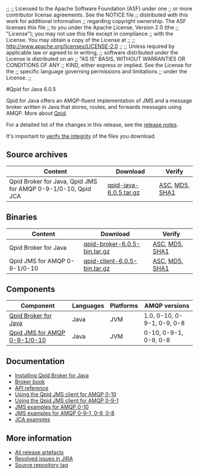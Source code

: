 ;;
;; Licensed to the Apache Software Foundation (ASF) under one
;; or more contributor license agreements.  See the NOTICE file
;; distributed with this work for additional information
;; regarding copyright ownership.  The ASF licenses this file
;; to you under the Apache License, Version 2.0 (the
;; "License"); you may not use this file except in compliance
;; with the License.  You may obtain a copy of the License at
;; 
;;   http://www.apache.org/licenses/LICENSE-2.0
;; 
;; Unless required by applicable law or agreed to in writing,
;; software distributed under the License is distributed on an
;; "AS IS" BASIS, WITHOUT WARRANTIES OR CONDITIONS OF ANY
;; KIND, either express or implied.  See the License for the
;; specific language governing permissions and limitations
;; under the License.
;;

#Qpid for Java 6.0.5

Qpid for Java offers an AMQP-fluent implementation of JMS and a message
broker written in Java that stores, routes, and forwards messages
using AMQP.  More about [Qpid]({{site_url}}/index.html).

For a detailed list of the changes in this release, see the [release
notes](release-notes.html).

It's important to [verify the
integrity]({{site_url}}/download.html#verify-what-you-download) of the
files you download.

## Source archives

| Content | Download | Verify |
|---------|----------|--------|
| Qpid Broker for Java, Qpid JMS for AMQP 0-9-1/0-10, Qpid JCA | [qpid-java-6.0.5.tar.gz](http://archive.apache.org/dist/qpid/java/6.0.5/qpid-java-6.0.5.tar.gz) | [ASC](http://archive.apache.org/dist/qpid/java/6.0.5/qpid-java-6.0.5.tar.gz.asc), [MD5](http://archive.apache.org/dist/qpid/java/6.0.5/qpid-java-6.0.5.tar.gz.md5), [SHA1](http://archive.apache.org/dist/qpid/java/6.0.5/qpid-java-6.0.5.tar.gz.sha1) |

## Binaries

| Content | Download | Verify |
|---------|----------|--------|
| Qpid Broker for Java | [qpid-broker-6.0.5-bin.tar.gz](http://archive.apache.org/dist/qpid/java/6.0.5/binaries/qpid-broker-6.0.5-bin.tar.gz) | [ASC](http://archive.apache.org/dist/qpid/java/6.0.5/binaries/qpid-broker-6.0.5-bin.tar.gz.asc), [MD5](http://archive.apache.org/dist/qpid/java/6.0.5/binaries/qpid-broker-6.0.5-bin.tar.gz.md5), [SHA1](http://archive.apache.org/dist/qpid/java/6.0.5/binaries/qpid-broker-6.0.5-bin.tar.gz.sha1) |
| Qpid JMS for AMQP 0-9-1/0-10 | [qpid-client-6.0.5-bin.tar.gz](http://archive.apache.org/dist/qpid/java/6.0.5/binaries/qpid-client-6.0.5-bin.tar.gz) | [ASC](http://archive.apache.org/dist/qpid/java/6.0.5/binaries/qpid-client-6.0.5-bin.tar.gz.asc), [MD5](http://archive.apache.org/dist/qpid/java/6.0.5/binaries/qpid-client-6.0.5-bin.tar.gz.md5), [SHA1](http://archive.apache.org/dist/qpid/java/6.0.5/binaries/qpid-client-6.0.5-bin.tar.gz.sha1) |

## Components

| Component | Languages | Platforms | AMQP versions |
|-----------|-----------|-----------|---------------|
| [Qpid Broker for Java]({{site_url}}/components/java-broker/index.html) | Java | JVM | 1.0, 0-10, 0-9-1, 0-9, 0-8 |
| [Qpid JMS for AMQP 0-9-1/0-10]({{site_url}}/components/jms/amqp-0-x.html) | Java | JVM | 0-10, 0-9-1, 0-9, 0-8 |

## Documentation


<div class="two-column" markdown="1">

 - [Installing Qpid Broker for Java](java-broker/book/Java-Broker-Installation.html)
 - [Broker book](java-broker/book/index.html)
 - [API reference](http://docs.oracle.com/javaee/1.4/api/javax/jms/package-summary.html)
 - [Using the Qpid JMS client for AMQP 0-10](jms-client-0-10/book/index.html)
 - [Using the Qpid JMS client for AMQP 0-9-1](jms-client-0-8/book/index.html)
 - [JMS examples for AMQP 0-10](qpid-jms/examples/index.html)
 - [JMS examples for AMQP 0-9-1, 0-9, 0-8](jms-client-0-8/book/JMS-Client-0-8-Examples.html)
 - [JCA examples](http://svn.apache.org/repos/asf/qpid/java/trunk/jca/example/)

</div>


## More information

 - [All release artefacts](http://archive.apache.org/dist/qpid/java/6.0.5)
 - [Resolved issues in JIRA](https://issues.apache.org/jira/issues/?jql=project+%3D+QPID+AND+fixVersion+%3D+%27qpid-java-6.0.5%27+AND+resolution+%3D+%27fixed%27+ORDER+BY+priority+DESC)
 - [Source repository tag](http://svn.apache.org/repos/asf/qpid/java/tags/6.0.5)

<script type="text/javascript">
  _deferredFunctions.push(function() {
      if ("6.0.5" === "{{current_java_release}}") {
          _modifyCurrentReleaseLinks();
      }
  });
</script>
